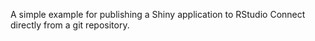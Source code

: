 A simple example for publishing a Shiny application to RStudio Connect directly from a git repository.